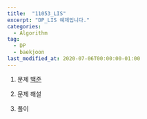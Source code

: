 ```yaml
---
title:  "11053_LIS"
excerpt: "DP_LIS 예제입니다."
categories:
  - Algorithm
tag:
  - DP
  - baekjoon
last_modified_at: 2020-07-06T00:00:00-01:00
---
```

1. 문제
[백준](https://www.acmicpc.net/problem/11053)

2. 문제 해설

3. 풀이